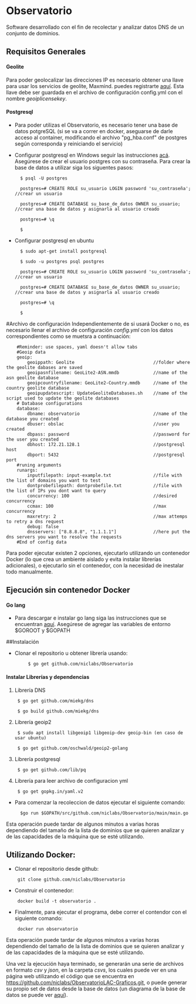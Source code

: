 # Observatorio
Software desarrollado con el fin de recolectar y analizar datos DNS de un conjunto de dominios.



## Requisitos Generales
#### Geolite
Para poder geolocalizar las direcciones IP es necesario obtener una llave para usar los servicios de geolite, Maxmind. puedes registrarte [aquí](https://www.maxmind.com/en/geolite2/signup).
Esta llave debe ser guardada en el archivo de configuración config.yml con el nombre *geoiplicensekey*.

#### Postgresql
- Para poder utilizas el Observatorio, es necesario tener una base de datos potgreSQL
(si se va a correr en docker, aseguarse de darle acceso al container, modificando el archivo "pg_hba.conf" de postgres según corresponda y reiniciando el servicio)
- Configurar postgresql en Windows seguir las instrucciones [acá](https://www.postgresql.org/download/windows/). Asegúrese de crear el usuario postgres con su contraseña. Para crear la base de datos a utilizar siga los siguentes pasos:
    
        $ psql -U postgres
    
        postgres=# CREATE ROLE su_usuario LOGIN password 'su_contraseña'; //crear un usuario
    
        postgres=# CREATE DATABASE su_base_de_datos OWNER su_usuario; //crear una base de datos y asignarla al usuario creado
    
        postgres=# \q
    
        $
- Configurar postgresql en ubuntu

        $ sudo apt-get install postgresql
    
        $ sudo -u postgres psql postgres
            
        postgres=# CREATE ROLE su_usuario LOGIN password 'su_contraseña'; //crear un usuario
            
        postgres=# CREATE DATABASE su_base_de_datos OWNER su_usuario; //crear una base de datos y asignarla al usuario creado
            
        postgres=# \q
    
        $

#Archivo de configuración
 Independientemente de si usará Docker o no, es necesario llenar el archivo de configuración *config.yml* con los datos correspondientes
como se muetsra a continuación:

        #Reminder: use spaces, yaml doesn't allow tabs
        #Geoip data
        geoip:
            geoippath: Geolite                              //folder where the geolite dabases are saved
            geoipasnfilename: GeoLite2-ASN.mmdb             //name of the asn geolite database
            geoipcountryfilename: GeoLite2-Country.mmdb     //name of the country geolite database
            geoipupdatescript: UpdateGeoliteDatabases.sh    //name of the script used to update the geolite databases
        # Database configurations
        database:
            dbname: observatorio                            //name of the database you created
            dbuser: obslac                                  //user you created
            dbpass: password                                //password for the user you created
            dbhost: 172.21.128.1                            //postgresql host
            dbport: 5432                                    //postgresql port
        #runing arguments
        runargs:
            inputfilepath: input-example.txt                //file with the list of domains you want to test
            dontprobefilepath: dontprobefile.txt            //file with the list of IPs you dont want to query
            concurrency: 100                                //desired concurrency
            ccmax: 100                                      //max concurrency
            maxretry: 2                                     //max attemps to retry a dns request
            debug: false        
            dnsservers: ["8.8.8.8", "1.1.1.1"]              //here put the dns servers you want to resolve the requests
        #End of config data

Para poder ejecutar existen 2 opciones, ejecutarlo utilizando un contenedor Docker (lo que crea un ambiente aislado y evita instalar librerías adicionales), o ejecutarlo sin el contenedor, con la necesidad de inestalar todo manualmente.

## Ejecución sin contenedor Docker

#### Go lang
- Para descargar e instalar go lang siga las instrucciones que se encuentran [aquí](https://golang.org/doc/install).
Asegúrese de agregar las variables de entorno $GOROOT y $GOPATH

##Instalación

- Clonar el repositorio u obtener librería usando:

           $ go get github.com/niclabs/Observatorio

#### Instalar Librerías y dependencias

1. Librería DNS

        $ go get github.com/miekg/dns

        $ go build github.com/miekg/dns

2. Librería geoip2

        $ sudo apt install libgeoip1 libgeoip-dev geoip-bin (en caso de usar ubuntu)

        $ go get github.com/oschwald/geoip2-golang

3. Librería postgresql

        $ go get github.com/lib/pq

4. Librería para leer archivo de configuracion yml 

        $ go get gopkg.in/yaml.v2

- Para comenzar la recoleccion de datos ejecutar el siguiente comando:

        $go run $GOPATH/src/github.com/niclabs/Observatorio/main/main.go

Esta operación puede tardar de algunos minutos a varias horas dependiendo del tamaño de la lista de dominios que se quieren analizar y de las capacidades de la máquina que se esté utilizando.




## Utilizando Docker:

        
 - Clonar el repositorio desde github:
 
        git clone github.com/niclabs/Observatorio
        
 - Construir el contenedor:
 
        docker build -t observatorio .  
        
 - Finalmente, para ejecutar el programa, debe correr el contendor con el siguiente comando:
      
        docker run observatorio
        
 Esta operación puede tardar de algunos minutos a varias horas dependiendo del tamaño de la lista de dominios que se quieren analizar y de las capacidades de la máquina que se esté utilizando.
        

Una vez la ejecución haya terminado, se generarán una serie de archivos en formato *csv* y *json*, en la carpeta *csvs*, los cuales puede ver en una página web utilizando el código que se encuentra en https://github.com/niclabs/ObservatorioLAC-Graficos.git, o puede generar su propio set de datos desde la base de datos (un diagrama de la base de datos se puede ver [aquí](database)). 




